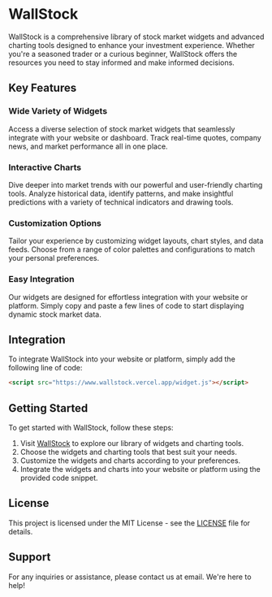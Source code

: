 # WallStock

WallStock is a comprehensive library of stock market widgets and advanced charting tools designed to enhance your investment experience. Whether you're a seasoned trader or a curious beginner, WallStock offers the resources you need to stay informed and make informed decisions.

## Key Features

### Wide Variety of Widgets

Access a diverse selection of stock market widgets that seamlessly integrate with your website or dashboard. Track real-time quotes, company news, and market performance all in one place.

### Interactive Charts

Dive deeper into market trends with our powerful and user-friendly charting tools. Analyze historical data, identify patterns, and make insightful predictions with a variety of technical indicators and drawing tools.

### Customization Options

Tailor your experience by customizing widget layouts, chart styles, and data feeds. Choose from a range of color palettes and configurations to match your personal preferences.

### Easy Integration

Our widgets are designed for effortless integration with your website or platform. Simply copy and paste a few lines of code to start displaying dynamic stock market data.

## Integration

To integrate WallStock into your website or platform, simply add the following line of code:

```html
<script src="https://www.wallstock.vercel.app/widget.js"></script>
```

## Getting Started

To get started with WallStock, follow these steps:

1. Visit [WallStock](https://wallstock.vercel.app) to explore our library of widgets and charting tools.
2. Choose the widgets and charting tools that best suit your needs.
3. Customize the widgets and charts according to your preferences.
4. Integrate the widgets and charts into your website or platform using the provided code snippet.

## License

This project is licensed under the MIT License - see the [LICENSE](LICENSE) file for details.

## Support

For any inquiries or assistance, please contact us at email. We're here to help!
